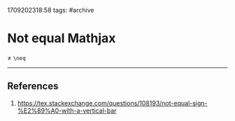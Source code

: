 1709202318:58
tags: #archive
# Not equal Mathjax
$\neq$ `\neq` 

---
## References
1. https://tex.stackexchange.com/questions/108193/not-equal-sign-%E2%89%A0-with-a-vertical-bar